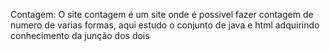 Contagem: O site contagem é um site onde é possivel fazer contagem de numero de varias formas, aqui estudo o conjunto de java e html 
adquirindo conhecimento da junção dos dois 
